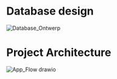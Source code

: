 # Database design
![Database_Ontwerp](https://user-images.githubusercontent.com/39116329/201663979-c2f817f6-7d04-468c-9bfb-8bc1eed8cdc3.png)

# Project Architecture
![App_Flow drawio](https://user-images.githubusercontent.com/39116329/201665879-ea09ac2e-5425-4f8f-b869-4f03fc8f79cd.png)

